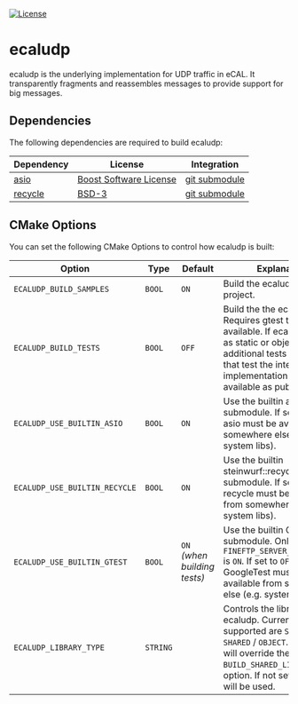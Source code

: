 [![License](https://img.shields.io/badge/License-Apache_2.0-blue.svg)](https://opensource.org/licenses/Apache-2.0)

# ecaludp

ecaludp is the underlying implementation for UDP traffic in eCAL. It transparently fragments and reassembles messages to provide support for big messages. 

## Dependencies

The following dependencies are required to build ecaludp:

| **Dependency** | **License** | **Integration** |
|----------------|-------------|-----------------|
| [asio](https://github.com/chriskohlhoff/asio) | [Boost Software License](https://github.com/chriskohlhoff/asio/blob/master/asio/LICENSE_1_0.txt) | [git submodule](https://github.com/eclipse-ecal/ecaludp/tree/master/thirdparty) |
| [recycle](https://github.com/steinwurf/recycle) | [BSD-3](https://github.com/steinwurf/recycle/blob/master/LICENSE.rst) | [git submodule](https://github.com/eclipse-ecal/ecaludp/tree/master/thirdparty) |

## CMake Options

You can set the following CMake Options to control how ecaludp is built:

|**Option**                       | **Type** | **Default** | **Explanation**                                                                                                 |
|---------------------------------|----------|-------------|-----------------------------------------------------------------------------------------------------------------|
| `ECALUDP_BUILD_SAMPLES` | `BOOL` | `ON` | Build the ecaludp sample project.                                                                         |
| `ECALUDP_BUILD_TESTS` | `BOOL` | `OFF` | Build the the ecaludp tests. Requires gtest to be available. If ecaludp is built as static or object library, additional tests will be built that test the internal implementation that is not available as public API. |
| `ECALUDP_USE_BUILTIN_ASIO`| `BOOL`| `ON` | Use the builtin asio submodule. If set to `OFF`, asio must be available from somewhere else (e.g. system libs). |
| `ECALUDP_USE_BUILTIN_RECYCLE`| `BOOL`| `ON` | Use the builtin steinwurf::recycle submodule. If set to `OFF`, recycle must be available from somewhere else (e.g. system libs). |
| `ECALUDP_USE_BUILTIN_GTEST`| `BOOL`| `ON` <br>_(when building tests)_ | Use the builtin GoogleTest submodule. Only needed if `FINEFTP_SERVER_BUILD_TESTS` is `ON`. If set to `OFF`, GoogleTest must be available from somewhere else (e.g. system libs). |
| `ECALUDP_LIBRARY_TYPE` | `STRING` |             | Controls the library type of ecaludp. Currently supported are `STATIC` /  `SHARED` / `OBJECT`. If set, this will override the regular `BUILD_SHARED_LIBS` CMake option. If not set, that option will be used. |